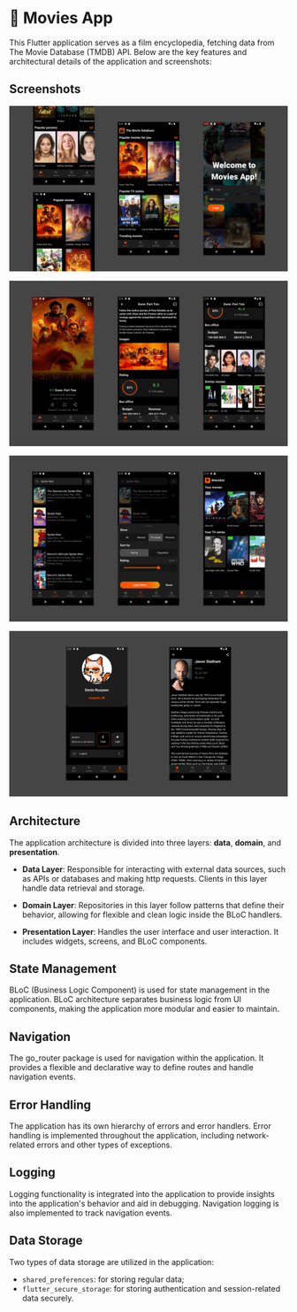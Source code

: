 # 🎥 Movies App

This Flutter application serves as a film encyclopedia, fetching data from The Movie Database (TMDB) API. Below are the key features and architectural details of the application and screenshots:

## Screenshots
![Main menu](/screenshots/movies_app_screenshot_1.jpg "Main menu")

![Movie details](/screenshots/movies_app_screenshot_2.jpg "Movie details")

![Search and watchlist screen](/screenshots/movies_app_screenshot_3.jpg "Search and watchlist screen")

![Account and person info](/screenshots/movies_app_screenshot_4.jpg "Account and person info")

## Architecture

The application architecture is divided into three layers: **data**, **domain**, and **presentation**.

- **Data Layer**: Responsible for interacting with external data sources, such as APIs or databases and making http requests. Clients in this layer handle data retrieval and storage.

- **Domain Layer**: Repositories in this layer follow patterns that define their behavior, allowing for flexible and clean logic inside the BLoC handlers.

- **Presentation Layer**: Handles the user interface and user interaction. It includes widgets, screens, and BLoC components.

## State Management

BLoC (Business Logic Component) is used for state management in the application. BLoC architecture separates business logic from UI components, making the application more modular and easier to maintain.

## Navigation

The go_router package is used for navigation within the application. It provides a flexible and declarative way to define routes and handle navigation events.

## Error Handling

The application has its own hierarchy of errors and error handlers. Error handling is implemented throughout the application, including network-related errors and other types of exceptions.

## Logging

Logging functionality is integrated into the application to provide insights into the application's behavior and aid in debugging. Navigation logging is also implemented to track navigation events.

## Data Storage

Two types of data storage are utilized in the application:

- `shared_preferences`: for storing regular data;
- `flutter_secure_storage`: for storing authentication and session-related data securely.
